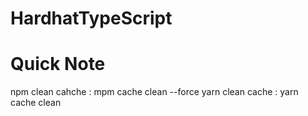# HardhatTypeScript

# Quick Note
npm clean cahche : mpm cache clean --force
yarn clean cache : yarn cache clean